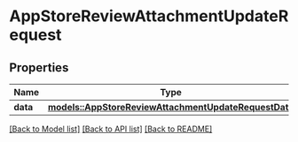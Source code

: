 # AppStoreReviewAttachmentUpdateRequest

## Properties

Name | Type | Description | Notes
------------ | ------------- | ------------- | -------------
**data** | [**models::AppStoreReviewAttachmentUpdateRequestData**](AppStoreReviewAttachmentUpdateRequest_data.md) |  | 

[[Back to Model list]](../README.md#documentation-for-models) [[Back to API list]](../README.md#documentation-for-api-endpoints) [[Back to README]](../README.md)


